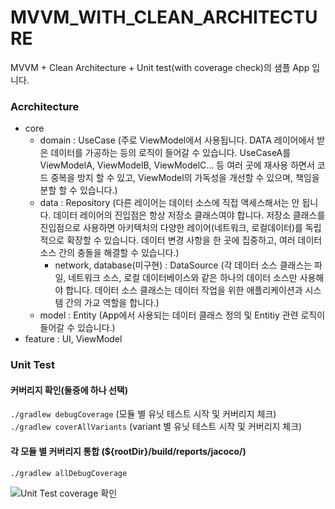 # MVVM_WITH_CLEAN_ARCHITECTURE

MVVM + Clean Architecture + Unit test(with coverage check)의 샘플 App 입니다.

### Acrchitecture
- core
  - domain : UseCase (주로 ViewModel에서 사용됩니다. DATA 레이어에서 받은 데이터를 가공하는 등의 로직이 들어갈 수 있습니다. UseCaseA를 ViewModelA, ViewModelB, ViewModelC... 등 여러 곳에 재사용 하면서 코드 중복을 방지 할 수 있고, ViewModel의 가독성을 개선할 수 있으며, 책임을 분할 할 수 있습니다.)
  - data : Repository (다른 레이어는 데이터 소스에 직접 액세스해서는 안 됩니다. 데이터 레이어의 진입점은 항상 저장소 클래스여야 합니다. 저장소 클래스를 진입점으로 사용하면 아키텍처의 다양한 레이어(네트워크, 로컬데이터)를 독립적으로 확장할 수 있습니다. 데이터 변경 사항을 한 곳에 집중하고, 여러 데이터 소스 간의 충돌을 해결할 수 있습니다.)
    - network, database(미구현) : DataSource (각 데이터 소스 클래스는 파일, 네트워크 소스, 로컬 데이터베이스와 같은 하나의 데이터 소스만 사용해야 합니다. 데이터 소스 클래스는 데이터 작업을 위한 애플리케이션과 시스템 간의 가교 역할을 합니다.)
  - model : Entity (App에서 사용되는 데이터 클래스 정의 및 Entitiy 관련 로직이 들어갈 수 있습니다.)
- feature : UI, ViewModel

### Unit Test
#### 커버리지 확인(둘중에 하나 선택)
`./gradlew debugCoverage` (모듈 별 유닛 테스트 시작 및 커버리지 체크)   
`./gradlew coverAllVariants` (variant 별 유닛 테스트 시작 및 커버리지 체크)
#### 각 모듈 별 커버리지 통합 (${rootDir}/build/reports/jacoco/) 
`./gradlew allDebugCoverage`

![Unit Test coverage 확인](https://user-images.githubusercontent.com/32419237/232682301-d686fcbf-d492-4707-9cde-1297e62be70d.png "Unit Test coverage 확인")
